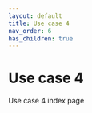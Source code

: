 ```yaml
---
layout: default
title: Use case 4
nav_order: 6
has_children: true
---
```


# Use case 4

Use case 4 index page
